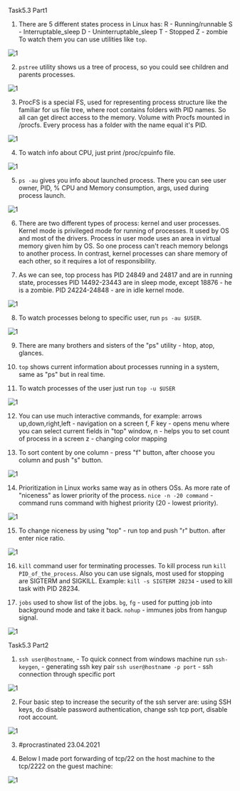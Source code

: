 Task5.3 Part1

1. There are 5 different states process in Linux has:
R - Running/runnable
S - Interruptable_sleep
D - Uninterruptable_sleep
T - Stopped
Z - zombie
To watch them you can use utilities like `top`.

![1](screenshots/1.1.jpg)

2. `pstree` utility shows us a tree of process, so you could see  children and parents processes.

![1](screenshots/1.2.jpg)

3. ProcFS is a special FS, used for representing process structure like the familiar for us file tree, where root contains folders with PID names. So all can get direct access to the memory. Volume with Procfs mounted in /procfs. Every process has a folder with the name equal it's PID. 

![1](screenshots/1.3.jpg)

4. To watch info about CPU, just print /proc/cpuinfo file.

![1](screenshots/1.4.jpg)

5. `ps -au` gives you info about launched process. There you can see user owner, PID, % CPU and Memory consumption, args, used during process launch. 

![1](screenshots/1.5.jpg)

6. There are two different types of process: kernel and user processes. Kernel mode is privileged mode for running of processes. It used by OS and most of the drivers. Process in user mode uses an area in virtual memory given him by OS. So one process can't reach memory belongs to another process. In contrast, kernel processes can share memory of each other, so it requires a lot of responsibility.

7. As we can see, top process has PID 24849 and 24817 and are in running state, processes PID 14492-23443 are in sleep mode, except 18876 - he is a zombie. PID 24224-24848 - are in idle kernel mode.

![1](screenshots/1.7.jpg)

8. To watch processes belong to specific user, run `ps -au $USER`.

![1](screenshots/1.8.jpg)

9. There are many brothers and sisters of the "ps" utility - htop, atop, glances.

10. `top` shows current information about processes running in a system, same as "ps" but in real time.

11. To watch processes of the user just run `top -u $USER`

![1](screenshots/1.11.jpg)

12. You can use much interactive commands, for example:
arrows up,down,right,left - navigation on a screen
f, F key - opens menu where you can select current fields in "top" window,
n - helps you to set count of process in a screen
z - changing color mapping

13. To sort content by one column - press "f" button, after choose you column and push "s" button. 

![1](screenshots/1.13.jpg)

14. Prioritization in Linux works same way as in others OSs. As more rate of "niceness" as lower priority of the process. 
`nice -n -20 command` - command runs command with highest priority (20 - lowest priority).

![1](screenshots/1.14.jpg)

15. To change niceness by using "top" - run top and push "r" button. after enter nice ratio.

![1](screenshots/1.15.jpg)

16. `kill` command user for terminating processes. To kill process run `kill PID_of_the_process`. Also you can use signals, most used for stopping are SIGTERM and SIGKILL. Example:
`kill -s SIGTERM 28234` - used to kill task with PID 28234.

17. `jobs` used to show list of the jobs. `bg`, `fg` - used for putting job into background mode and take it back. `nohup` - immunes jobs from hangup signal.

![1](screenshots/1.17.jpg)

Task5.3 Part2 

1.  `ssh user@hostname`, - To quick connect from windows machine run 
`ssh-keygen`, - generating ssh key pair
`ssh user@hostname -p port` - ssh connection through specific port

![1](screenshots/2.1.jpg)

2. Four basic step to increase the security of the ssh server are: using SSH keys, do disable password authentication,  change ssh tcp port, disable root account.

![1](screenshots/2.2.jpg)

3. #procrastinated 23.04.2021

4. Below I made port forwarding of tcp/22 on the host machine to the tcp/2222 on the guest machine:

![1](screenshots/2.3.jpg)